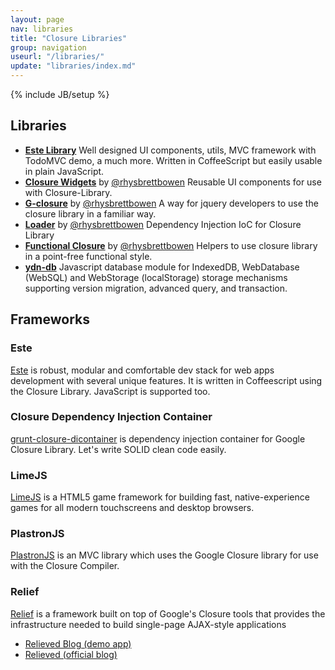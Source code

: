 ```yaml
---
layout: page
nav: libraries
title: "Closure Libraries"
group: navigation
useurl: "/libraries/"
update: "libraries/index.md"
---
```

{% include JB/setup %}

## Libraries

* [**Este Library**](https://github.com/steida/este-library) Well designed UI components, utils, MVC framework with TodoMVC demo, a much more. Written in CoffeeScript but easily usable in plain JavaScript.
* [**Closure Widgets**](https://github.com/rhysbrettbowen/closure-widgets#readme) by [@rhysbrettbowen][] Reusable UI components for use with Closure-Library.
* [**G-closure**](https://github.com/rhysbrettbowen/G-closure#readme) by [@rhysbrettbowen][] A way for jquery developers to use the closure library in a familiar way.
* [**Loader**](https://github.com/rhysbrettbowen/Loader#readme) by [@rhysbrettbowen][] Dependency Injection IoC for Closure Library
* [**Functional Closure**](https://github.com/rhysbrettbowen/functional-closure#readme) by [@rhysbrettbowen][] Helpers to use closure library in a point-free functional style.
* [**ydn-db**](http://git.yathit.com/ydn-db/wiki/Home) Javascript database module for IndexedDB, WebDatabase (WebSQL) and WebStorage (localStorage) storage mechanisms supporting version migration, advanced query, and transaction.

## Frameworks

### Este

[Este][] is robust, modular and comfortable dev stack for web apps development with several unique features. It is written in Coffeescript using the Closure Library. JavaScript is supported too.

### Closure Dependency Injection Container

[grunt-closure-dicontainer](https://github.com/steida/grunt-closure-dicontainer) is dependency injection container for
Google Closure Library. Let's write SOLID clean code easily.

### LimeJS

[LimeJS][] is a HTML5 game framework for building fast, native-experience games for all modern touchscreens and desktop browsers.

### PlastronJS

[PlastronJS][] is an MVC library which uses the Google Closure library for use with the Closure Compiler.

### Relief

[Relief][] is a framework built on top of Google's Closure tools that provides the infrastructure needed to build single-page AJAX-style applications
  * [Relieved Blog (demo app)](https://relieved-blog.appspot.com/)
  * [Relieved (official blog)](http://relief-framework.blogspot.com/)

[plastronjs]: http://rhysbrettbowen.github.com/PlastronJS/ "PlastronJS MVC Framework"
[este]: https://github.com/Steida/este#readme "Este is robust, modular and comfortable dev stack for web apps development with several unique features."
[LimeJS]: http://www.limejs.com/ "LimeJS is a HTML5 game framework"
[@rhysbrettbowen]: https://github.com/rhysbrettbowen "Rhys Brett-Bowen on Github"
[Relief]: https://code.google.com/p/relief/ "Relief Framework"

